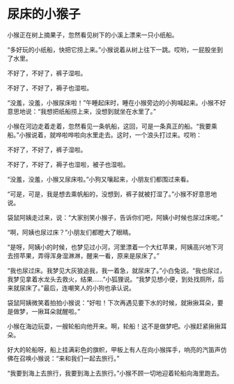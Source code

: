 # 尿床的小猴子

小猴正在树上摘果子，忽然看见树下的小溪上漂来一只小纸船。

“多好玩的小纸船，快把它捞上来。”小猴说着从树上往下一跳。哎哟，一屁股坐到了水里。

不好了，不好了，裤子湿啦。

不好了，不好了，褥子也湿啦。

“没羞，没羞，小猴尿床啦！”午睡起床时，睡在小猴旁边的小狗喊起来。小猴不好意思地说：“我想把纸船捞上来，没想到就坐在水里了。”

小猴在河边走着走着，忽然看见一条帆船，这回，可是一条真正的船。“我要乘船。”小猴说着，就哗啦哗啦向水里走去。这时，一个浪头打过来。哎哟：

不好了，不好了，裤子湿啦。

不好了，不好了，褥子也湿啦，被子也湿啦。

“没羞，没羞，小猴又尿床啦。”小狗又嚷起来，小朋友们都围过来看。

“可是，可是，我是想去乘帆船的，没想到，裤子就被打湿了。”小猴不好意思地说。

袋鼠阿姨走过来，说：“大家别笑小猴子，告诉你们吧，阿姨小时候也尿过床呢。”

“啊，阿姨也尿过床？”小朋友们都瞪大了眼睛。

“是呀，阿姨小的时候，也梦见过小河，河里漂着一个大红苹果，阿姨高兴地下河去捞苹果，弄得浑身湿淋淋，醒来一看，原来是尿床了。”

“我也尿过床。我梦见大灰狼追我，我一着急，就尿床了。”小白兔说。“我也尿过，我梦见拿着水龙头去救火，结果……”小狐狸说。“我梦见想小便，到处找厕所，后来就尿床了。”最后，连嘲笑人的小狗也承认说。

袋鼠阿姨微笑着拍拍小猴说：“好啦！下次再遇见要下水的时候，就揪揪耳朵，要是做梦，一揪耳朵就醒啦。”

小猴在海边玩耍，一艘轮船向他开来。啊，轮船！这不是做梦吧。小猴赶紧揪揪耳朵。

好大的轮船呀，船上挂满彩色的旗帜，甲板上有人在向小猴挥手，响亮的汽笛声仿佛在召唤小猴说：“来和我们一起去旅行。”

“我要到海上去旅行，我要到海上去旅行。”小猴不顾一切地迎着轮船向海里跑去。
